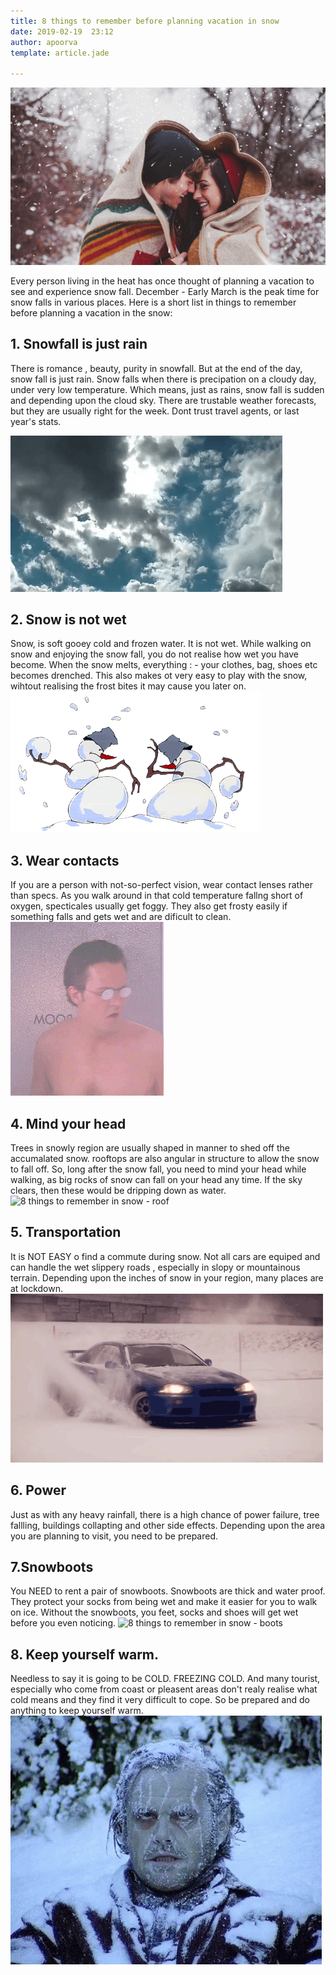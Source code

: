 ```yaml
---
title: 8 things to remember before planning vacation in snow 
date: 2019-02-19  23:12
author: apoorva
template: article.jade

---
```




![8 things to remember in snow - romance](8-things-to-remember-in-snow-romance.gif)

Every person living in the heat has once thought of planning a vacation to see  and experience snow fall. December - Early March is the peak time for snow falls in various places. Here is a short list in things to remember before planning a vacation in the snow:

## 1. Snowfall is just rain
There is romance , beauty, purity in snowfall. But at the end of the day, snow fall is just rain. Snow falls when there is precipation on a cloudy day, under very low temperature. Which means, just as rains, snow fall is sudden and depending upon the cloud sky. There are trustable weather forecasts, but they are usually right for the week. Dont trust travel agents, or last year's stats.

![8 things to remember in snow - cloud][cloud]

## 2. Snow is not wet 
Snow, is soft gooey cold and frozen water. It is not wet. While walking on snow and enjoying the snow fall, you do not realise how wet you have become. When the snow melts, everything : - your clothes, bag, shoes etc becomes drenched.
This also makes ot very easy to play with the snow, wihtout realising the frost bites it may cause you later on. 
![8 things to remember in snow - fight][fight]

## 3. Wear contacts
If you are a person with not-so-perfect vision, wear contact lenses rather than specs. As you walk around in that cold temperature fallng short of oxygen, specticales usually get foggy. They also get frosty easily if something falls and gets wet and are dificult to clean.
![8 things to remember in snow - wear contacts][sight]

## 4. Mind your head
Trees in snowly region are usually shaped in manner to shed off the accumalated snow. rooftops are also angular in structure to allow the snow to fall off. So, long after the snow fall, you need to mind your head while walking, as big rocks of snow can fall on your head any time.
If the sky clears, then these would be dripping down as water.
![8 things to remember in snow - roof][roof]

## 5. Transportation
It is NOT EASY o find a commute during snow. Not all cars are equiped and can handle the wet slippery roads , especially in slopy or mountainous terrain. Depending upon the inches of snow in your region,  many places are at lockdown. 
![8 things to remember in snow - cars][cars]

## 6. Power
Just as with any heavy rainfall, there is a high chance of power failure, tree fallling, buildings collapting and other side effects. Depending upon the area you are planning to visit, you need to be prepared. 

## 7.Snowboots
You NEED to rent a pair of snowboots. Snowboots are thick and water proof. They protect your socks from being wet and make it easier for you to walk on ice. Without the snowboots, you feet, socks and shoes will get wet before you even noticing.
![8 things to remember in snow - boots][boots]

## 8. Keep yourself warm.
Needless to say it is going to be COLD. FREEZING COLD. And many tourist, especially who come from coast or pleasent areas don't realy realise what cold means and they find it very difficult to cope. So be prepared and do anything to keep yourself warm.
![8 things to remember in snow - warmclothes][warmclothes]

[romance]: 8-things-to-remember-in-snow-romance.gif
[cloud]: 8-things-to-remember-in-snow-cloud.gif
[fight]: 8-things-to-remember-in-snow-fight.gif
[sight]: 8-things-to-remember-in-snow-sight.gif
[cars]: 8-things-to-remember-in-snow-cars.gif
[roof]: 8-things-to-remember-in-snow-roof.gif
[boots]: 8-things-to-remember-in-snow-boots.gif
[warmclothes]: 8-things-to-remember-in-snow-warmclothes.gif